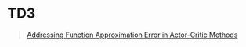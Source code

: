 # TD3

> [Addressing Function Approximation Error in Actor-Critic Methods](https://arxiv.org/abs/1802.09477)

